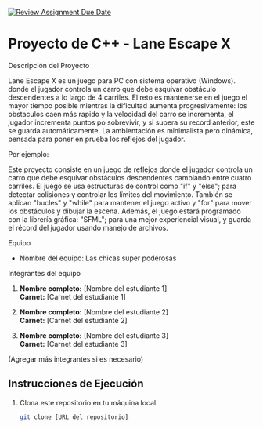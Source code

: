 [![Review Assignment Due Date](https://classroom.github.com/assets/deadline-readme-button-22041afd0340ce965d47ae6ef1cefeee28c7c493a6346c4f15d667ab976d596c.svg)](https://classroom.github.com/a/mi1WNrHU)
# Proyecto de C++ - Lane Escape X 

Descripción del Proyecto

Lane Escape X es un juego para PC con sistema operativo (Windows). donde el jugador controla un carro que debe esquivar obstáculo descendentes a lo largo de 4 carriles. El reto es mantenerse en el juego el mayor tiempo posible mientras la dificultad aumenta progresivamente: los obstaculos caen más rapido y la velocidad del carro se incrementa, el jugador incrementa puntos po sobrevivir, y si supera su record anterior, este se guarda automáticamente. La ambientación es minimalista pero dinámica, pensada para poner en prueba los reflejos del jugador.

Por ejemplo:

Este proyecto consiste en un juego de reflejos donde el jugador controla un carro que debe esquivar obstáculos descendentes cambiando entre cuatro carriles. El juego se usa estructuras de control como "if" y "else"; para detectar colisiones y controlar los límites del movimiento. También se aplican "bucles" y "while" para mantener el juego activo y "for" para mover los obstáculos y dibujar la escena. 
Además, el juego estará programado con la librería gráfica: "SFML"; para una mejor experiencial visual, y guarda el récord del jugador usando manejo de archivos.

 Equipo

- Nombre del equipo: Las chicas super poderosas 

 Integrantes del equipo

1. **Nombre completo:** [Nombre del estudiante 1]  
   **Carnet:** [Carnet del estudiante 1]

2. **Nombre completo:** [Nombre del estudiante 2]  
   **Carnet:** [Carnet del estudiante 2]

3. **Nombre completo:** [Nombre del estudiante 3]  
   **Carnet:** [Carnet del estudiante 3]

(Agregar más integrantes si es necesario)

## Instrucciones de Ejecución

1. Clona este repositorio en tu máquina local:
   ```bash
   git clone [URL del repositorio]
